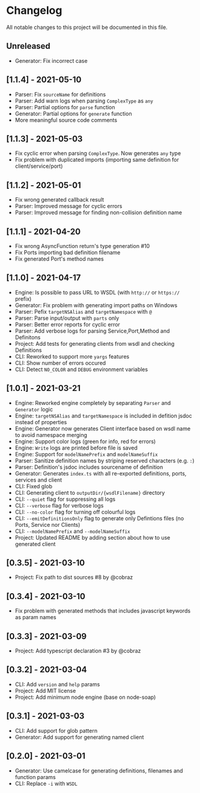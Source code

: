 # Changelog

All notable changes to this project will be documented in this file.

## Unreleased

- Generator: Fix incorrect case

## [1.1.4] - 2021-05-10

- Parser: Fix `sourceName` for definitions
- Parser: Add warn logs when parsing `ComplexType` as `any`
- Parser: Partial options for `parse` function
- Generator: Partial options for `generate` function
- More meaningful source code comments

## [1.1.3] - 2021-05-03

- Fix cyclic error when parsing `ComplexType`. Now generates `any` type
- Fix problem with duplicated imports (importing same definition for client/service/port)

## [1.1.2] - 2021-05-01

- Fix wrong generated callback result
- Parser: Improved message for cyclic errors
- Parser: Improved message for finding non-collision definition name

## [1.1.1] - 2021-04-20

- Fix wrong AsyncFunction return's type generation #10
- Fix Ports importing bad definition filename
- Fix generated Port's method names

## [1.1.0] - 2021-04-17

- Engine: Is possible to pass URL to WSDL (with `http://` or `https://` prefix)
- Generator: Fix problem with generating import paths on Windows
- Parser: Pefix `targetNSAlias` and `targetNamespace` with `@`
- Parser: Parse input/output with `parts` only
- Parser: Better error reports for cyclic error
- Parser: Add verbose logs for parsing Service,Port,Method and Definitons
- Project: Add tests for generating clients from wsdl and checking Definitions
- CLI: Reworked to support more `yargs` features
- CLI: Show number of errors occured
- CLI: Detect `NO_COLOR` and `DEBUG` environment variables

## [1.0.1] - 2021-03-21

- Engine: Reworked engine completely by separating `Parser` and `Generator` logic
- Engine: `targetNSAlias` and `targetNamespace` is included in defition jsdoc instead of properties
- Engine:  Generator now generates Client interface based on wsdl name to avoid namespace merging
- Engine:  Support color logs (green for info, red for errors)
- Engine: `Write` logs are printed before file is saved
- Engine: Support for `modelNamePrefix` and `modelNameSuffix`
- Parser: Sanitize definition names by striping reserved characters (e.g. `:`)
- Parser: Definition's jsdoc includes sourcename of definition
- Generator: Generates `index.ts` with all re-exported definitions, ports, services and client
- CLI: Fixed glob
- CLI: Generating client to `outputDir/{wsdlFilename}` directory
- CLI: `--quiet` flag for suppressing all logs
- CLI: `--verbose` flag for verbose logs
- CLI: `--no-color` flag for turning off colourful logs
- CLI: `--emitDefinitionsOnly` flag to generate only Defintions files (no Ports, Service nor Clients)
- CLI: `--modelNamePrefix` and `--modelNameSuffix`
- Project: Updated README  by adding section about how to use generated client

## [0.3.5] - 2021-03-10

- Project: Fix path to dist sources #8 by @cobraz

## [0.3.4] - 2021-03-10

- Fix problem with generated methods that includes javascript keywords as param names

## [0.3.3] - 2021-03-09

- Project: Add typescript declaration #3 by @cobraz

## [0.3.2] - 2021-03-04

- CLI: Add `version` and `help` params
- Project: Add MIT license
- Project: Add minimum node engine (base on node-soap)

## [0.3.1] - 2021-03-03

- CLI: Add support for glob pattern
- Generator: Add support for generating named client

## [0.2.0] - 2021-03-01

- Generator: Use camelcase for generating definitions, filenames and function params
- CLI: Replace `-i` with `WSDL`